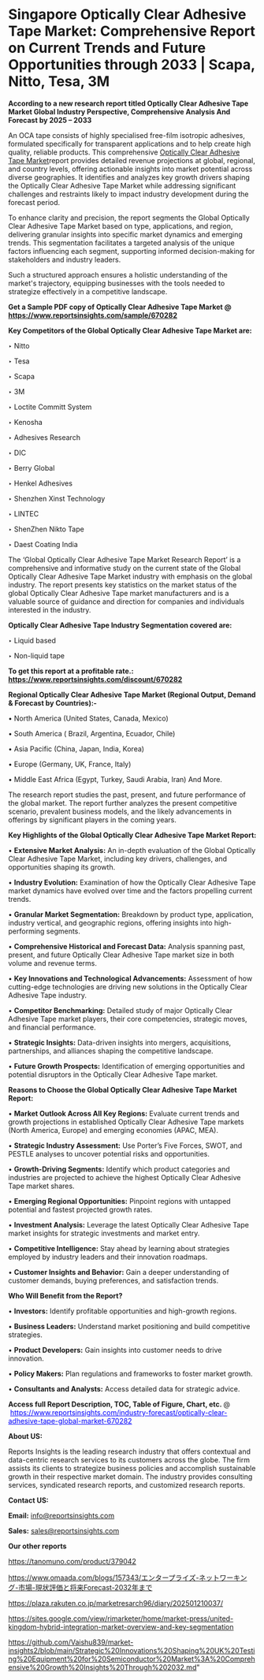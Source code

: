 # Singapore Optically Clear Adhesive Tape Market: Comprehensive Report on Current Trends and Future Opportunities through 2033 | Scapa, Nitto, Tesa, 3M

<strong>According to a new research report titled Optically Clear Adhesive Tape Market Global Industry Perspective, Comprehensive Analysis And Forecast by 2025 – 2033</strong>

An OCA tape consists of highly specialised free-film isotropic adhesives, formulated specifically for transparent applications and to help create high quality, reliable products. This comprehensive <a href=https://www.reportsinsights.com/sample/670282>Optically Clear Adhesive Tape Market</a>report provides detailed revenue projections at global, regional, and country levels, offering actionable insights into market potential across diverse geographies. It identifies and analyzes key growth drivers shaping the Optically Clear Adhesive Tape Market while addressing significant challenges and restraints likely to impact industry development during the forecast period.

To enhance clarity and precision, the report segments the Global Optically Clear Adhesive Tape Market based on type, applications, and region, delivering granular insights into specific market dynamics and emerging trends. This segmentation facilitates a targeted analysis of the unique factors influencing each segment, supporting informed decision-making for stakeholders and industry leaders.

Such a structured approach ensures a holistic understanding of the market's trajectory, equipping businesses with the tools needed to strategize effectively in a competitive landscape.

<strong>Get a Sample PDF copy of Optically Clear Adhesive Tape Market </strong><strong>@<a href=https://www.reportsinsights.com/sample/670282 style=color:#0000ff;> https://www.reportsinsights.com/sample/670282</a></strong></font>

<strong>Key Competitors of the Global Optically Clear Adhesive Tape Market are:</strong>

‣ Nitto

‣ Tesa

‣ Scapa

‣ 3M

‣ Loctite Committ System

‣ Kenosha

‣ Adhesives Research

‣ DIC

‣ Berry Global

‣ Henkel Adhesives

‣ Shenzhen Xinst Technology

‣ LINTEC

‣ ShenZhen Nikto Tape

‣ Daest Coating India

The ‘Global Optically Clear Adhesive Tape Market Research Report’ is a comprehensive and informative study on the current state of the Global Optically Clear Adhesive Tape Market industry with emphasis on the global industry. The report presents key statistics on the market status of the global Optically Clear Adhesive Tape market manufacturers and is a valuable source of guidance and direction for companies and individuals interested in the industry.

<strong>Optically Clear Adhesive Tape Industry Segmentation covered are:</strong>

‣ Liquid based

‣ Non-liquid tape

<strong>To get this report at a profitable rate.: <a href=https://www.reportsinsights.com/discount/670282 style=color:#0000ff;>https://www.reportsinsights.com/discount/670282</a></strong></font>

<strong>Regional Optically Clear Adhesive Tape Market (Regional Output, Demand &amp; Forecast by Countries):-</strong>

• North America (United States, Canada, Mexico)

• South America ( Brazil, Argentina, Ecuador, Chile)

• Asia Pacific (China, Japan, India, Korea)

• Europe (Germany, UK, France, Italy)

• Middle East Africa (Egypt, Turkey, Saudi Arabia, Iran) And More.

The research report studies the past, present, and future performance of the global market. The report further analyzes the present competitive scenario, prevalent business models, and the likely advancements in offerings by significant players in the coming years.

<strong>Key Highlights of the Global Optically Clear Adhesive Tape Market Report:</strong>

• <strong>Extensive Market Analysis:</strong> An in-depth evaluation of the Global Optically Clear Adhesive Tape Market, including key drivers, challenges, and opportunities shaping its growth.

• <strong>Industry Evolution:</strong> Examination of how the Optically Clear Adhesive Tape market dynamics have evolved over time and the factors propelling current trends.

• <strong>Granular Market Segmentation:</strong> Breakdown by product type, application, industry vertical, and geographic regions, offering insights into high-performing segments.

• <strong>Comprehensive Historical and Forecast Data:</strong> Analysis spanning past, present, and future Optically Clear Adhesive Tape market size in both volume and revenue terms.

• <strong>Key Innovations and Technological Advancements:</strong> Assessment of how cutting-edge technologies are driving new solutions in the Optically Clear Adhesive Tape industry.

• <strong>Competitor Benchmarking:</strong> Detailed study of major Optically Clear Adhesive Tape market players, their core competencies, strategic moves, and financial performance.

• <strong>Strategic Insights:</strong> Data-driven insights into mergers, acquisitions, partnerships, and alliances shaping the competitive landscape.

• <strong>Future Growth Prospects:</strong> Identification of emerging opportunities and potential disruptors in the Optically Clear Adhesive Tape market.

<strong>Reasons to Choose the Global Optically Clear Adhesive Tape Market Report:</strong>

• <strong>Market Outlook Across All Key Regions:</strong> Evaluate current trends and growth projections in established Optically Clear Adhesive Tape markets (North America, Europe) and emerging economies (APAC, MEA).

• <strong>Strategic Industry Assessment:</strong> Use Porter’s Five Forces, SWOT, and PESTLE analyses to uncover potential risks and opportunities.

• <strong>Growth-Driving Segments:</strong> Identify which product categories and industries are projected to achieve the highest Optically Clear Adhesive Tape market shares.

• <strong>Emerging Regional Opportunities:</strong> Pinpoint regions with untapped potential and fastest projected growth rates.

• <strong>Investment Analysis:</strong> Leverage the latest Optically Clear Adhesive Tape market insights for strategic investments and market entry.

• <strong>Competitive Intelligence:</strong> Stay ahead by learning about strategies employed by industry leaders and their innovation roadmaps.

• <strong>Customer Insights and Behavior:</strong> Gain a deeper understanding of customer demands, buying preferences, and satisfaction trends.

<strong>Who Will Benefit from the Report?</strong>

• <strong>Investors:</strong> Identify profitable opportunities and high-growth regions.

• <strong>Business Leaders:</strong> Understand market positioning and build competitive strategies.

• <strong>Product Developers:</strong> Gain insights into customer needs to drive innovation.

• <strong>Policy Makers:</strong> Plan regulations and frameworks to foster market growth.

• <strong>Consultants and Analysts:</strong> Access detailed data for strategic advice.
</ul>
<strong>Access full Report Description, TOC, Table of Figure, Chart, etc. </strong>@  <a href=https://www.reportsinsights.com/industry-forecast/optically-clear-adhesive-tape-global-market-670282 style=color:#0000ff;>https://www.reportsinsights.com/industry-forecast/optically-clear-adhesive-tape-global-market-670282</a></font>

<strong><strong>About US</strong>:</strong>

Reports Insights is the leading research industry that offers contextual and data-centric research services to its customers across the globe. The firm assists its clients to strategize business policies and accomplish sustainable growth in their respective market domain. The industry provides consulting services, syndicated research reports, and customized research reports.

<strong>Contact US:</strong>

<p class=""""><b>Email:</b> <a href=mailto:info@reportsinsights.com>info@reportsinsights.com</a></p>
<p class=""""><b>Sales:</b> <a href=mailto:sales@reportsinsights.com>sales@reportsinsights.com</a></p>

<strong>Our other reports</strong>

<a href=https://tanomuno.com/product/379042>https://tanomuno.com/product/379042</a>

<a href=https://www.omaada.com/blogs/157343/エンタープライズ-ネットワーキング-市場-現状評価と将来Forecast-2032年まで>https://www.omaada.com/blogs/157343/エンタープライズ-ネットワーキング-市場-現状評価と将来Forecast-2032年まで</a>

<a href=https://plaza.rakuten.co.jp/marketresarch96/diary/202501210037/>https://plaza.rakuten.co.jp/marketresarch96/diary/202501210037/</a>

<a href=https://sites.google.com/view/rimarketer/home/market-press/united-kingdom-hybrid-integration-market-overview-and-key-segmentation>https://sites.google.com/view/rimarketer/home/market-press/united-kingdom-hybrid-integration-market-overview-and-key-segmentation</a>

<a href=https://github.com/Vaishu839/market-insights2/blob/main/Strategic%20Innovations%20Shaping%20UK%20Testing%20Equipment%20for%20Semiconductor%20Market%3A%20Comprehensive%20Growth%20Insights%20Through%202032.md>https://github.com/Vaishu839/market-insights2/blob/main/Strategic%20Innovations%20Shaping%20UK%20Testing%20Equipment%20for%20Semiconductor%20Market%3A%20Comprehensive%20Growth%20Insights%20Through%202032.md</a>"
